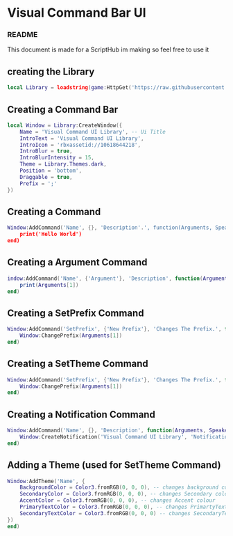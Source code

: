 # Visual Command Bar UI

### README
This document is made for a ScriptHub im making so feel free to use it

## creating the Library
```lua
local Library = loadstring(game:HttpGet('https://raw.githubusercontent.com/Duhscriptposter/visual/main/Source1.lua', true))()
```

## Creating a Command Bar
```lua
local Window = Library:CreateWindow({
    Name = 'Visual Command UI Library', -- Ui Title
    IntroText = 'Visual Command UI Library',
    IntroIcon = 'rbxassetid://10618644218',
    IntroBlur = true,
    IntroBlurIntensity = 15,
    Theme = Library.Themes.dark,
    Position = 'bottom',
    Draggable = true,
    Prefix = ';'
})
```

## Creating a Command
```lua
Window:AddCommand('Name', {}, 'Description'.', function(Arguments, Speaker)
    print('Hello World')
end)
```

## Creating a Argument Command
```lua
indow:AddCommand('Name', {'Argument'}, 'Description', function(Arguments, Speaker)
    print(Arguments[1])
end)
```

## Creating a SetPrefix Command
```lua
Window:AddCommand('SetPrefix', {'New Prefix'}, 'Changes The Prefix.', function(Arguments, Speaker)
    Window:ChangePrefix(Arguments[1])
end)
```

## Creating a SetTheme Command
```lua
Window:AddCommand('SetPrefix', {'New Prefix'}, 'Changes The Prefix.', function(Arguments, Speaker)
    Window:ChangePrefix(Arguments[1])
end)
```

## Creating a Notification Command
```lua
Window:AddCommand('Name', {}, 'Description', function(Arguments, Speaker)
    Window:CreateNotification('Visual Command UI Library', 'Notification', 5)
end)
```

## Adding a Theme (used for SetTheme Command)
```lua
Window:AddTheme('Name', {
    BackgroundColor = Color3.fromRGB(0, 0, 0), -- changes background colour
    SecondaryColor = Color3.fromRGB(0, 0, 0), -- changes Secondary colour
    AccentColor = Color3.fromRGB(0, 0, 0), -- changes Accent colour
    PrimaryTextColor = Color3.fromRGB(0, 0, 0), -- changes PrimartyText colour
    SecondaryTextColor = Color3.fromRGB(0, 0, 0) -- changes SecondaryText colour
})
end)
```
